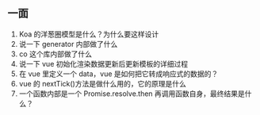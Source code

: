 ## 一面

1. Koa 的洋葱圈模型是什么？为什么要这样设计
2. 说一下 generator 内部做了什么
3. co 这个库内部做了什么
4. 说一下 vue 初始化渲染数据更新后更新模板的详细过程
5. 在 vue 里定义一个 data，vue 是如何把它转成响应式的数据的？
6. vue 的 nextTick()方法是做什么用的，它的原理是什么
7. 一个函数内部是一个 Promise.resolve.then 再调用函数自身，最终结果是什么？
